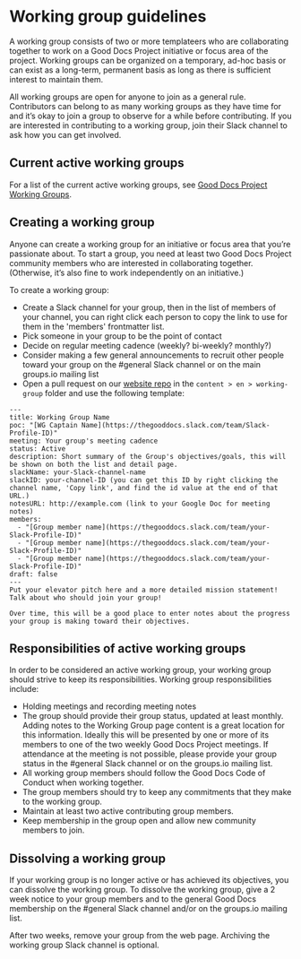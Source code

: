 # Working group guidelines

A working group consists of two or more templateers who are collaborating together to work on a Good Docs Project initiative or focus area of the project.
Working groups can be organized on a temporary, ad-hoc basis or can exist as a long-term, permanent basis as long as there is sufficient interest to maintain them.

All working groups are open for anyone to join as a general rule.
Contributors can belong to as many working groups as they have time for and it’s okay to join a group to observe for a while before contributing.
If you are interested in contributing to a working group, join their Slack channel to ask how you can get involved.

## Current active working groups

For a list of the current active working groups, see [Good Docs Project Working Groups](https://thegooddocsproject.dev/working-group/).

## Creating a working group
Anyone can create a working group for an initiative or focus area that you’re passionate about.
To start a group, you need at least two Good Docs Project community members who are interested in collaborating together.
(Otherwise, it’s also fine to work independently on an initiative.)

To create a working group:

- Create a Slack channel for your group, then in the list of members of your channel, you can right click each person to copy the link to use for them in the 'members' frontmatter list.
- Pick someone in your group to be the point of contact
- Decide on regular meeting cadence (weekly? bi-weekly? monthly?)
- Consider making a few general announcements to recruit other people toward your group on the #general Slack channel or on the main groups.io mailing list
- Open a pull request on our [website repo](https://github.com/thegooddocsproject/website-hugo) in the `content > en > working-group` folder and use the following template:

```
---
title: Working Group Name
poc: "[WG Captain Name](https://thegooddocs.slack.com/team/Slack-Profile-ID)"
meeting: Your group's meeting cadence
status: Active
description: Short summary of the Group's objectives/goals, this will be shown on both the list and detail page.
slackName: your-Slack-channel-name
slackID: your-channel-ID (you can get this ID by right clicking the channel name, 'Copy link', and find the id value at the end of that URL.)
notesURL: http://example.com (link to your Google Doc for meeting notes)
members:
  - "[Group member name](https://thegooddocs.slack.com/team/your-Slack-Profile-ID)"
  - "[Group member name](https://thegooddocs.slack.com/team/your-Slack-Profile-ID)"
  - "[Group member name](https://thegooddocs.slack.com/team/your-Slack-Profile-ID)"
draft: false
---
Put your elevator pitch here and a more detailed mission statement!
Talk about who should join your group!

Over time, this will be a good place to enter notes about the progress your group is making toward their objectives.
```


## Responsibilities of active working groups
In order to be considered an active working group, your working group should strive to keep its responsibilities. Working group responsibilities include:

- Holding meetings and recording meeting notes
- The group should provide their group status, updated at least monthly. Adding notes to the Working Group page content is a great location for this information.
  Ideally this will be presented by one or more of its members to one of the two weekly Good Docs Project meetings.
  If attendance at the meeting is not possible, please provide your group status in the #general Slack channel or on the groups.io mailing list.
- All working group members should follow the Good Docs Code of Conduct when working together.
- The group members should try to keep any commitments that they make to the working group.
- Maintain at least two active contributing group members.
- Keep membership in the group open and allow new community members to join.

## Dissolving a working group

If your working group is no longer active or has achieved its objectives, you can dissolve the working group.
To dissolve the working group, give a 2 week notice to your group members and to the general Good Docs membership on the #general Slack channel and/or on the groups.io mailing list.

After two weeks, remove your group from the web page.
Archiving the working group Slack channel is optional.
